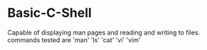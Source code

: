 ﻿# Basic-C-Shell
Capable of displaying man pages and reading and writing to files. 
commands tested are 'man' 'ls' 'cat' 'vi' 'vim'
